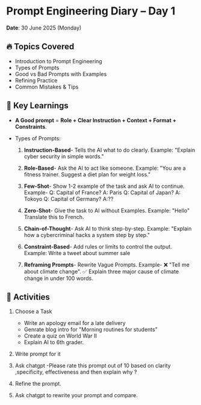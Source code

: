 # Prompt Engineering Diary – Day 1
**Date**: 30 June 2025 (Monday)

## 🔥 Topics Covered
- Introduction to Prompt Engineering
- Types of Prompts
- Good vs Bad Prompts with Examples
- Refining Practice
- Common Mistakes & Tips

## 📘 Key Learnings
- **A Good prompt** = **Role + Clear Instruction + Context + Format + Constraints**.

- Types of Prompts:
  1. **Instruction-Based**- Tells the AI what to do clearly.
                           Example: "Explain cyber security in simple words."
    
  2. **Role-Based**- Ask the AI to act like someone.
                    Example: "You are a fitness trainer. Suggest a diet plan for weight loss."

  3. **Few-Shot**- Show 1-2 example of the task and ask AI to continue.
                  Example- Q: Capital of France? A: Paris
                           Q: Capital of Japan? A: Tokoyo
                           Q: Capital of Germany? A:??

  4. **Zero-Shot**- Give the task to AI without Examples.
                    Example: "Hello" Translate this to French.

  5. **Chain-of-Thought**- Ask AI to think step-by-step.
                      Example: "Explain how a cybercriminal hacks a system step by step."
 
  6. **Constraint-Based**- Add rules or limits to control the output.
                          Example: Write a tweet about summer sale
     
  7. **Reframing Prompts**- Rewrite Vague Prompts.
                           Example- ❌ "Tell me about climate change".
                                    ✅ Explain three major cause of climate change in under 100 words.
                                     
## 📝 Activities
1. Choose a Task
   - Write an apology email for a late delivery
   - Genrate blog intro for "Morning routines for students"
   - Create a quiz on World War II
   - Explain AI to 6th grader.
     
2. Write prompt for it
3. Ask chatgpt
       -Please rate this prompt out of 10 based on clarity ,specificity, effectiveness and then explain why ?
4. Refine the prompt.
5. Ask chatgpt to rewrite your prompt and compare.



